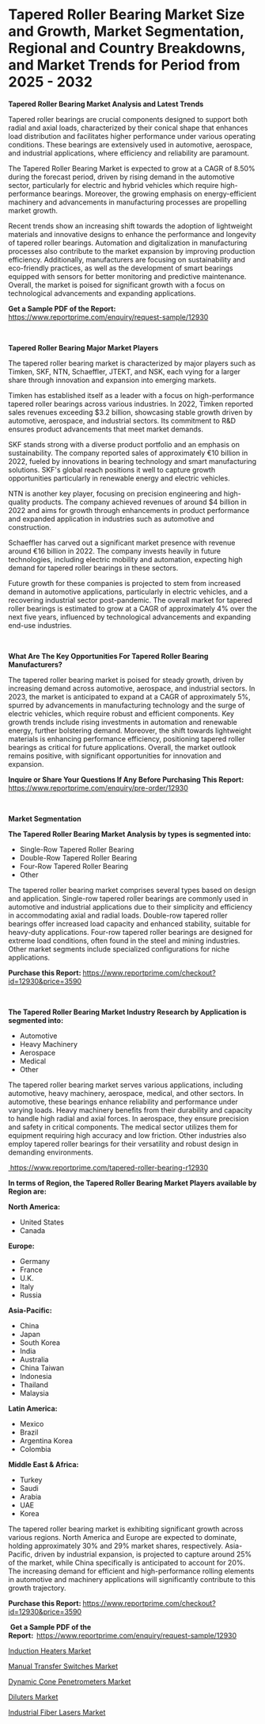 <p><h1>Tapered Roller Bearing Market Size and Growth, Market Segmentation, Regional and Country Breakdowns, and Market Trends for Period from 2025 -  2032</h1></p><p><strong>Tapered Roller Bearing Market Analysis and Latest Trends</strong></p>
<p><p>Tapered roller bearings are crucial components designed to support both radial and axial loads, characterized by their conical shape that enhances load distribution and facilitates higher performance under various operating conditions. These bearings are extensively used in automotive, aerospace, and industrial applications, where efficiency and reliability are paramount.</p><p>The Tapered Roller Bearing Market is expected to grow at a CAGR of 8.50% during the forecast period, driven by rising demand in the automotive sector, particularly for electric and hybrid vehicles which require high-performance bearings. Moreover, the growing emphasis on energy-efficient machinery and advancements in manufacturing processes are propelling market growth. </p><p>Recent trends show an increasing shift towards the adoption of lightweight materials and innovative designs to enhance the performance and longevity of tapered roller bearings. Automation and digitalization in manufacturing processes also contribute to the market expansion by improving production efficiency. Additionally, manufacturers are focusing on sustainability and eco-friendly practices, as well as the development of smart bearings equipped with sensors for better monitoring and predictive maintenance. Overall, the market is poised for significant growth with a focus on technological advancements and expanding applications.</p></p>
<p><strong>Get a Sample PDF of the Report:&nbsp;</strong> <a href="https://www.reportprime.com/enquiry/request-sample/12930?utm_campaign=13&utm_medium=2&utm_source=Github&utm_content=ia&utm_term=19032025&utm_id=tapered-roller-bearing">https://www.reportprime.com/enquiry/request-sample/12930</a></p>
<p>&nbsp;</p>
<p><strong>Tapered Roller Bearing Major Market Players</strong></p>
<p><p>The tapered roller bearing market is characterized by major players such as Timken, SKF, NTN, Schaeffler, JTEKT, and NSK, each vying for a larger share through innovation and expansion into emerging markets. </p><p>Timken has established itself as a leader with a focus on high-performance tapered roller bearings across various industries. In 2022, Timken reported sales revenues exceeding $3.2 billion, showcasing stable growth driven by automotive, aerospace, and industrial sectors. Its commitment to R&D ensures product advancements that meet market demands.</p><p>SKF stands strong with a diverse product portfolio and an emphasis on sustainability. The company reported sales of approximately €10 billion in 2022, fueled by innovations in bearing technology and smart manufacturing solutions. SKF's global reach positions it well to capture growth opportunities particularly in renewable energy and electric vehicles.</p><p>NTN is another key player, focusing on precision engineering and high-quality products. The company achieved revenues of around $4 billion in 2022 and aims for growth through enhancements in product performance and expanded application in industries such as automotive and construction.</p><p>Schaeffler has carved out a significant market presence with revenue around €16 billion in 2022. The company invests heavily in future technologies, including electric mobility and automation, expecting high demand for tapered roller bearings in these sectors.</p><p>Future growth for these companies is projected to stem from increased demand in automotive applications, particularly in electric vehicles, and a recovering industrial sector post-pandemic. The overall market for tapered roller bearings is estimated to grow at a CAGR of approximately 4% over the next five years, influenced by technological advancements and expanding end-use industries.</p></p>
<p>&nbsp;</p>
<p><strong>What Are The Key Opportunities For Tapered Roller Bearing Manufacturers?</strong></p>
<p><p>The tapered roller bearing market is poised for steady growth, driven by increasing demand across automotive, aerospace, and industrial sectors. In 2023, the market is anticipated to expand at a CAGR of approximately 5%, spurred by advancements in manufacturing technology and the surge of electric vehicles, which require robust and efficient components. Key growth trends include rising investments in automation and renewable energy, further bolstering demand. Moreover, the shift towards lightweight materials is enhancing performance efficiency, positioning tapered roller bearings as critical for future applications. Overall, the market outlook remains positive, with significant opportunities for innovation and expansion.</p></p>
<p><strong>Inquire or Share Your Questions If Any Before Purchasing This Report:</strong> <a href="https://www.reportprime.com/enquiry/pre-order/12930?utm_campaign=13&utm_medium=2&utm_source=Github&utm_content=ia&utm_term=19032025&utm_id=tapered-roller-bearing">https://www.reportprime.com/enquiry/pre-order/12930</a></p>
<p>&nbsp;</p>
<p><strong>Market Segmentation</strong></p>
<p><strong>The Tapered Roller Bearing Market Analysis by types is segmented into:</strong></p>
<p><ul><li>Single-Row Tapered Roller Bearing</li><li>Double-Row Tapered Roller Bearing</li><li>Four-Row Tapered Roller Bearing</li><li>Other</li></ul></p>
<p><p>The tapered roller bearing market comprises several types based on design and application. Single-row tapered roller bearings are commonly used in automotive and industrial applications due to their simplicity and efficiency in accommodating axial and radial loads. Double-row tapered roller bearings offer increased load capacity and enhanced stability, suitable for heavy-duty applications. Four-row tapered roller bearings are designed for extreme load conditions, often found in the steel and mining industries. Other market segments include specialized configurations for niche applications.</p></p>
<p><strong>Purchase this Report:&nbsp;</strong><a href="https://www.reportprime.com/checkout?id=12930&price=3590&utm_campaign=13&utm_medium=2&utm_source=Github&utm_content=ia&utm_term=19032025&utm_id=tapered-roller-bearing">https://www.reportprime.com/checkout?id=12930&price=3590</a></p>
<p>&nbsp;</p>
<p><strong>The Tapered Roller Bearing Market Industry Research by Application is segmented into:</strong></p>
<p><ul><li>Automotive</li><li>Heavy Machinery</li><li>Aerospace</li><li>Medical</li><li>Other</li></ul></p>
<p><p>The tapered roller bearing market serves various applications, including automotive, heavy machinery, aerospace, medical, and other sectors. In automotive, these bearings enhance reliability and performance under varying loads. Heavy machinery benefits from their durability and capacity to handle high radial and axial forces. In aerospace, they ensure precision and safety in critical components. The medical sector utilizes them for equipment requiring high accuracy and low friction. Other industries also employ tapered roller bearings for their versatility and robust design in demanding environments.</p></p>
<p><a href="https://www.reportprime.com/tapered-roller-bearing-r12930?utm_campaign=13&utm_medium=2&utm_source=Github&utm_content=ia&utm_term=19032025&utm_id=tapered-roller-bearing">&nbsp;https://www.reportprime.com/tapered-roller-bearing-r12930</a></p>
<p><strong>In terms of Region, the Tapered Roller Bearing Market Players available by Region are:</strong></p>
<p>
    <p> <strong> North America: </strong>
        <ul>
            <li>United States</li>
            <li>Canada</li>
        </ul>
        </p> 
    <p> <strong> Europe: </strong>
        <ul>
            <li>Germany</li>
            <li>France</li>
            <li>U.K.</li>
            <li>Italy</li>
            <li>Russia</li>
        </ul>
        </p> 
    <p> <strong> Asia-Pacific: </strong>
        <ul>
            <li>China</li>
            <li>Japan</li>
            <li>South Korea</li>
            <li>India</li>
            <li>Australia</li>
            <li>China Taiwan</li>
            <li>Indonesia</li>
            <li>Thailand</li>
            <li>Malaysia</li>
        </ul>
        </p> 
    <p> <strong> Latin America: </strong>
        <ul>
            <li>Mexico</li>
            <li>Brazil</li>
            <li>Argentina Korea</li>
            <li>Colombia</li>
        </ul>
        </p> 
    <p> <strong> Middle East & Africa: </strong>
        <ul>
            <li>Turkey</li>
            <li>Saudi</li>
            <li>Arabia</li>
            <li>UAE</li>
            <li>Korea</li>
        </ul>
    </p>
    </p>
<p><p>The tapered roller bearing market is exhibiting significant growth across various regions. North America and Europe are expected to dominate, holding approximately 30% and 29% market shares, respectively. Asia-Pacific, driven by industrial expansion, is projected to capture around 25% of the market, while China specifically is anticipated to account for 20%. The increasing demand for efficient and high-performance rolling elements in automotive and machinery applications will significantly contribute to this growth trajectory.</p></p>
<p><strong>Purchase this Report: </strong><a href="https://www.reportprime.com/checkout?id=12930&price=3590&utm_campaign=13&utm_medium=2&utm_source=Github&utm_content=ia&utm_term=19032025&utm_id=tapered-roller-bearing">https://www.reportprime.com/checkout?id=12930&price=3590</a></p>
<p>&nbsp;<strong>Get a Sample PDF of the Report:&nbsp;&nbsp;</strong><a href="https://www.reportprime.com/enquiry/request-sample/12930?utm_campaign=13&utm_medium=2&utm_source=Github&utm_content=ia&utm_term=19032025&utm_id=tapered-roller-bearing">https://www.reportprime.com/enquiry/request-sample/12930</a></p>
<p><strong></strong></p>
<p><p><a href="https://github.com/briandahm87/Market-Research-Report-List-1/blob/main/induction-heaters-market.md?utm_campaign=13&utm_medium=2&utm_source=Github&utm_content=ia&utm_term=19032025&utm_id=tapered-roller-bearing">Induction Heaters Market</a></p><p><a href="https://github.com/felishtimoti/Market-Research-Report-List-1/blob/main/manual-transfer-switches-market.md?utm_campaign=13&utm_medium=2&utm_source=Github&utm_content=ia&utm_term=19032025&utm_id=tapered-roller-bearing">Manual Transfer Switches Market</a></p><p><a href="https://github.com/peggiputra7o/Market-Research-Report-List-1/blob/main/dynamic-cone-penetrometers-market.md?utm_campaign=13&utm_medium=2&utm_source=Github&utm_content=ia&utm_term=19032025&utm_id=tapered-roller-bearing">Dynamic Cone Penetrometers Market</a></p><p><a href="https://github.com/lestymbango/Market-Research-Report-List-1/blob/main/diluters-market.md?utm_campaign=13&utm_medium=2&utm_source=Github&utm_content=ia&utm_term=19032025&utm_id=tapered-roller-bearing">Diluters Market</a></p><p><a href="https://github.com/muhjanaidu/Market-Research-Report-List-1/blob/main/industrial-fiber-lasers-market.md?utm_campaign=13&utm_medium=2&utm_source=Github&utm_content=ia&utm_term=19032025&utm_id=tapered-roller-bearing">Industrial Fiber Lasers Market</a></p></p>